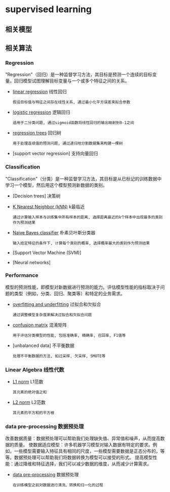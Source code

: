 # supervised learning

## 相关模型

## 相关算法

### Regression

"Regression"（回归）是一种监督学习方法，其目标是预测一个连续的目标变量。回归模型试图理解目标变量与一个或多个特征之间的关系。

- [linear regression](algo-linear-regression.md) 线性回归

      假设目标值与特征之间存在线性关系, 通过最小化平方误差来拟合参数

- [logistic regression](algo-logistic-regression.md) 逻辑回归

      适用于二分类问题, 通过sigmoid函数将线性回归的输出映射到0-1之间

- [regression trees](algo-regression_trees.md) 回归树

      用于处理连续值的预测问题, 通过递归地分割数据集来构建一棵树

- [support vector regression] 支持向量回归

### Classification

"Classification"（分类）是一种监督学习方法，其目标是从已标记的训练数据中学习一个模型，然后用这个模型预测新数据的类别。

- [Decision trees] 决策树

- [K Nearest Neighbor (kNN)](algo-knn.md) k最临近

      通过计算输入样本与训练集中所有样本的距离, 选择距离最近的k个样本中出现最多的类别作为预测结果

- [Naive Bayes classifier](algo-naive-bayes.md) 朴素贝叶斯分类器

      输入给定特征的条件下, 计算每个类别的概率, 选择概率最大的类别作为预测结果

- [Support Vector Machine (SVM)]

- [Neural networks]

### Performance

模型的预测性能，即模型对新数据进行预测的能力。评估模型性能的指标取决于问题的类型（例如，分类、回归、聚类等）和特定的业务需求。

- [overfitting and underfitting](overfitting-underfitting.md) 过拟合和欠拟合

      通过调整模型复杂度来解决过拟合和欠拟合问题

- [confusion matrix](confusion-matrix.md) 混淆矩阵

      用于评估分类模型的性能, 包括准确率, 精确率, 召回率, F1值等

- [unbalanced data] 不平衡数据

      处理不平衡数据的方法, 如过采样, 欠采样, SMOTE等

### Linear Algebra 线性代数

- [L1 norm](l1-norm.md) L1范数

      其元素的绝对值之和

- [L2 norm](l2-norm.md) L2范数

      其元素的平方和的平方根

### data pre-processing 数据预处理

改善数据质量：数据预处理可以帮助我们处理缺失值、异常值和噪声，从而提高数据的质量。
使数据适应模型：许多机器学习模型对输入数据有特定的要求。例如，一些模型需要输入特征具有相同的尺度，一些模型需要数据是正态分布的，等等。数据预处理可以帮助我们将数据转换为模型可以接受的形式。
提高模型性能：通过降维和特征选择，我们可以减少数据的维度，从而减少计算需求。

- [data pre-processing](data-pre-processing.md) 数据预处理

      在训练模型之前对数据进行清洗、转换和归一化的过程